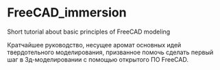 # FreeCAD_immersion

Short tutorial about basic principles of FreeCAD modeling

Кратчайшее руководство, несущее аромат основных идей твердотельного моделирования, 
призванное помочь сделать первый шаг в 3д-моделировании с помощью открытого ПО FreeCAD.

